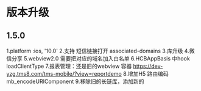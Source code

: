 # 版本升级

## 1.5.0
1.platform :ios, '10.0'
2.支持 短信链接打开 associated-domains
3.库升级
4.微信分享
5.webview2.0 需要把对应的域名加入白名单
6.HCBAppBasis 中hook loadClientType 
7.报表管理：还是旧的webview 容器 https://dev-yzg.tms8.com/tms-mobile/?view=reportdemo
8.增加H5 路由编码 mb_encodeURIComponent
9.移除旧的长链库，添加新的

